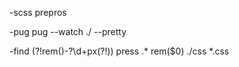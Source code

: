 -scss
prepros

-pug
pug --watch ./ --pretty

-find
(?!rem\()-?\d+px(?!\))  press .*
rem($0)
./css
*.css

